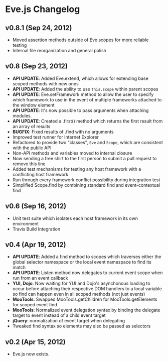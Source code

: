 # Eve.js Changelog

## v0.8.1 (Sep 24, 2012)

* Moved assertion methods outside of Eve scopes for more reliable testing
* Internal file reorganization and general polish

## v0.8 (Sep 23, 2012)

* **API UPDATE**: Added Eve.extend, which allows for extending base scoped methods with new ones
* **API UPDATE**: Added the ability to use `this.scope` within parent scopes
* **API UPDATE**: Eve.setFramework method to allow the user to specify which framework to use in the event of multiple frameworks attached to the window element
* **API UPDATE**: It's now possible to pass arguments when attaching modules.
* **API UPDATE**: Created a .first() method which returns the first result from an array of results
* **BUGFIX**: Fixed results of .find with no arguments
* Improved test runner for Internet Explorer
* Refactored to provide two "classes", `Eve` and `Scope`, which are consistent with the public API
* Non-API methods and variables moved to internal closure
* Now sending a free shirt to the first person to submit a pull request to remove this line
* Added test mechanisms for testing any host framework with a conflicting host framework
* Run through every framework conflict possibility during integration test
* Simplified Scope.find by combining standard find and event-contextual find

## v0.6 (Sep 16, 2012)

* Unit test suite which isolates each host framework in its own environment
* Travis Build Integration

## v0.4 (Apr 19, 2012)

* **API UPDATE**: Added a find method to scopes which traverses either the global selector namespace or the local event namespace to find its match
* **API UPDATE**: Listen method now delegates to current event scope when run from an event callback
* **YUI, Dojo**: Now waiting for YUI and Dojo's asynchonous loading to occur before attaching their respective DOM handlers to a local variable so find can happen even in all scoped methods (not just events)
* **MooTools**: Swapped MooTools.getChildren for MooTools.getElements for scoped event find
* **MooTools**: Normalized event delegation syntax by binding the delegate target to event instead of a child event target
* **jQuery**: normalization of event target when delegating
* Tweaked find syntax so elements may also be passed as selectors

## v0.2 (Apr 15, 2012)

* Eve.js now exists.